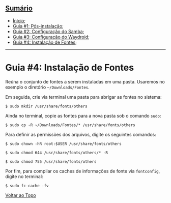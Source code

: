 <link rel="preconnect" href="https://fonts.googleapis.com">
<link rel="preconnect" href="https://fonts.gstatic.com" crossorigin>
<link href="https://fonts.googleapis.com/css2?family=Raleway:ital,wght@0,100..900;1,100..900&display=swap" rel="stylesheet">
<link rel="stylesheet" href="./style.css">

## [Sumário](#sumário)

* [Ínício](./README.md);
* [Guia #1: Pós-instalação](./Pós-instalação.md);
* [Guia #2: Configuração do Samba](./Configuração-do-Samba.md);
* [Guia #3: Configuração do Waydroid](./Configuração-do-Waydroid.md);
* [Guia #4: Instalação de Fontes](#guia-4-instalação-de-fontes);

-------------------

# Guia #4: Instalação de Fontes
Reúna o conjunto de fontes a serem instaladas em uma pasta. Usaremos no exemplo o diretório `~/Downloads/Fontes`.

Em seguida, crie via terminal uma pasta para abrigar as fontes no sistema:
```
$ sudo mkdir /usr/share/fonts/others
```
Ainda no terminal, copie as fontes para a nova pasta sob o comando `sudo`:
```
$ sudo cp -R ~/Downloads/Fontes/* /usr/share/fonts/others
```
Para definir as permissões dos arquivos, digite os seguintes comandos:
```
$ sudo chown -hR root:$USER /usr/share/fonts/others
```
```
$ sudo chmod 644 /usr/share/fonts/others/* -R
```
```
$ sudo chmod 755 /usr/share/fonts/others
```
Por fim, para compilar os caches de informações de fonte via `fontconfig`, digite no terminal:
```
$ sudo fc-cache -fv
```

[Voltar ao Topo](#sumário)
